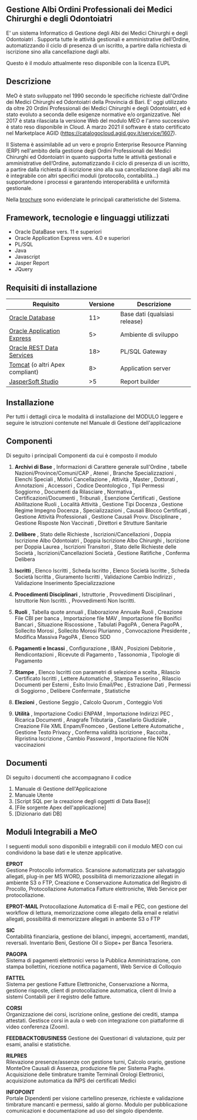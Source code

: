 ## Gestione Albi Ordini Professionali dei Medici Chirurghi e degli Odontoiatri 
E' un sistema Informatico di Gestione degli Albi dei Medici Chirurghi e degli Odontoiatri . Supporta tutte le attività gestionali e amministrative dell’Ordine, automatizzando il ciclo di presenza di un iscritto, a partire dalla richiesta di iscrizione sino alla cancellazione dagli albi.

Questo è il modulo attualmente reso disponibile con la licenza EUPL 

## Descrizione
MeO è stato sviluppato nel 1990 secondo le specifiche richieste dall'Ordine dei Medici Chirurghi ed Odontoiatri della Provincia di Bari.
E' oggi utilizzato da oltre 20 Ordini Professionali dei Medici Chirurghi e degli Odontoiatri, ed è stato evoluto a seconda delle esigenze normative e/o organizzative.
Nel 2017 è stata rilasciata la versione Web del modulo MEO e l'anno successivo è stato reso disponibile in Cloud.
A marzo 2021 il software è stato certificato nel Marketplace AGID (https://catalogocloud.agid.gov.it/service/1607).

Il Sistema è assimilabile ad un vero e proprio Enterprise Resource Planning (ERP) nell'ambito della gestione degli Ordini Professionali dei Medici Chirurghi ed Odontoiatri in quanto supporta tutte le attività gestionali e amministrative dell’Ordine, automatizzando il ciclo di presenza di un iscritto, a partire dalla richiesta di iscrizione sino alla sua cancellazione dagli albi ma è integrabile con altri specifici moduli (protocollo, contabilità...) supportandone i processi e garantendo interoperabilità e uniformità gestionale.

Nella [brochure](https://github.com/latraccia/meo/Documenti/MEO_brochure.pdf) sono evidenziate le principali caratteristiche del Sistema.


## Framework, tecnologie e linguaggi utilizzati
 - Oracle DataBase vers. 11 e superiori
 - Oracle Application Express vers. 4.0 e superiori
 - PL/SQL
 - Java
 - Javascript
 - Jasper Report
 - JQuery

## Requisiti di installazione
|Requisito| Versione |Descrizione|
|-----------|-----------|---------|
|[Oracle Database](https://www.oracle.com/it/database/) | 11> |Base dati (qualsiasi release)
|[Oracle Application Express](https://apex.oracle.com/)|5>|Ambiente di sviluppo
|[Oracle REST Data Services](https://www.oracle.com/it/database/technologies/appdev/rest.html)|18>|PL/SQL Gateway
|[Tomcat](https://tomcat.apache.org) (o altri Apex compliant)|8>|Application server 
|[JasperSoft Studio](https://sourceforge.net/projects/jasperstudio/files/JaspersoftStudio-6.11.0/)|>5|Report builder

## Installazione
Per tutti i dettagli circa le modalità di installazione del MODULO leggere e seguire le istruzioni contenute nel Manuale di Gestione dell'applicazione

## Componenti 
Di seguito i principali Componenti da cui è composto il modulo

 01. **Archivi di Base**
, Informazioni di Carattere generale sull'Ordine 
, tabelle Nazioni/Province/Comuni/CAP
, Atenei
, Branche Specializzazioni
, Elenchi Speciali
, Motivi Cancellazione
, Attività
, Master
, Dottorati
, Annotazioni
, Accessori
, Codice Deontologico
, Tipi Permessi Soggiorno
, Documenti da Rilasciare
, Normativa
, Certificazioni/Documenti
, Tribunali
, Esenzione Certificati
, Gestione Abilitazione Ruoli
, Località Attività
, Gestione Tipi Docenza
, Gestione Regime Impegno Docenza
, Specializzazioni
, Causali Blocco Certificati
, Gestione Attività Professionali
, Gestione Causali Provv. Disciplinare
, Gestione Risposte Non Vaccinati
, Direttori e Strutture Sanitarie

 02. **Delibere**
, Stato delle Richieste
, Iscrizioni/Cancellazioni
, Doppia Iscrizione Albo Odontoiatri
, Doppia Iscrizione Albo Chirurghi
, Iscrizione per Doppia Laurea
, Iscrizioni Transitori
, Stato delle Richieste delle Società
, Iscrizioni/Cancellazioni Società
, Gestione Ratifiche
, Conferma Delibera

 03. **Iscritti**
, Elenco Iscritti
, Scheda Iscritto
, Elenco Società Iscritte
, Scheda Società Iscritta
, Giuramento Iscritti
, Validazione Cambio Indirizzi
, Validazione Inserimento Specializzazione 

 04. **Procedimenti Disciplinari**
, Istruttorie
, Provvedimenti Disciplinari
, Istruttorie Non Iscritti.
, Provvedimenti Non Iscritti. 

 05. **Ruoli**
, Tabella quote annuali
, Elaborazione Annuale Ruoli
, Creazione File CBI per banca
, Importazione file MAV
, Importazione file Bonifici Bancari
, Situazione Riscossione
, Tabulati PagoPA
, Genera PagoPA
, Sollecito Morosi
, Sollecito Morosi Plurianno
, Convocazione Presidente
, Modifica Massiva PagoPA
, Elenco SDD

 06. **Pagamenti e Incassi**
, Configurazione
, IBAN
, Posizioni Debitorie
, Rendicontazioni
, Ricevute di Pagamento
, Tassonomia
, Tipologie di Pagamento

 07. **Stampe**
, Elenco Iscritti con parametri di selezione a scelta
, Rilascio Certificato Iscritti
, Lettere Automatiche
, Stampa Tesserino
, Rilascio Documenti per Esterni
, Esito Invio Email/Pec
, Estrazione Dati 
, Permessi di Soggiorno
, Delibere Confermate
, Statistiche

 08. **Elezioni**
, Gestione Seggio 
, Calcolo Quorum
, Conteggio Voti 

 09. **Utilità**
, Importazione Codici ENPAM
, Importazione Indirizzi PEC
, Ricarica Documenti
, Anagrafe Tributaria
, Casellario Giudiziale
, Creazione File XML Enpam/Fnomceo
, Gestione Lettere Automatiche
, Gestione Testo Privacy
, Conferma validità iscrizione
, Raccolta
, Ripristina Iscrizione
, Cambio Password
, Importazione file NON vaccinazioni

## Documenti 
Di seguito i documenti che accompagnano il codice

 1. Manuale di Gestione dell'Applicazione
 2. Manuale Utente
 3. [Script SQL per la creazione degli oggetti di Data Base](
 4. [File sorgente Apex dell'applicazione]
 5. [Dizionario dati DB]

## Moduli Integrabili a MeO 
I seguenti moduli sono disponibili e integrabili con il modulo MEO con cui condividono la base dati e le utenze applicative.

**EPROT**	
Gestione Protocollo informatico. Scansione automatizzata per salvataggio allegati,  plug-in per MS WORD, possibilità di memorizzazione allegati in ambiente S3 o FTP, Creazione e Conservazione Automatica del Registro di Procollo, Protocollazione Automatica Fatture elettroniche, Web Service per protocollazione.

**EPROT-MAIL**
Protocollazione Automatica di E-mail e PEC, con gestione del workflow di lettura, memorizzazione come allegato della email e relativi allegati, possibilità di memorizzare allegati in ambente S3 o FTP

**SIC** 	
Contabilità finanziaria, gestione dei bilanci, impegni, accertamenti, mandati, reversali. Inventario Beni, Gestione Oil o Siope+ per Banca Tesoriera.

**PAGOPA** 	
Sistema di pagamenti elettronici verso la Pubblica Amministrazione, con stampa bollettini, ricezione notifica pagamenti, Web Service di Colloquio

**FATTEL** 	
Sistema per gestione Fatture Elettroniche, Conservazione a Norma, gestione risposte, client di protocollazione automatica, client di Invio a sistemi Contabili per il registro delle fatture.

**CORSI** 	
Organizzazione dei corsi, iscrizione online, gestione dei crediti, stampa attestati.
Gestisce corsi in aula o web con integrazione con piattaforme di video conferenza (Zoom).

**FEEDBACKTOBUSINESS**
Gestione dei Questionari di valutazione, quiz per esami, analisi e statistiche.

**RILPRES** 	
Rilevazione presenze/assenze con gestione turni, Calcolo orario, gestione MonteOre Causali di Assenza, produzione file per Sistema Paghe. Acquisizione delle timbrature tramite Terminali Orologi Elettronici, acquisizione automatica da INPS dei certificati Medici

**INFOPOINT** 	
Portale Dipendenti per visione cartellino presenze, richieste e validazione timbrature mancanti e permessi, saldo al giorno. Modulo per pubblicazione comunicazioni e documentazione ad uso del singolo dipendente.

